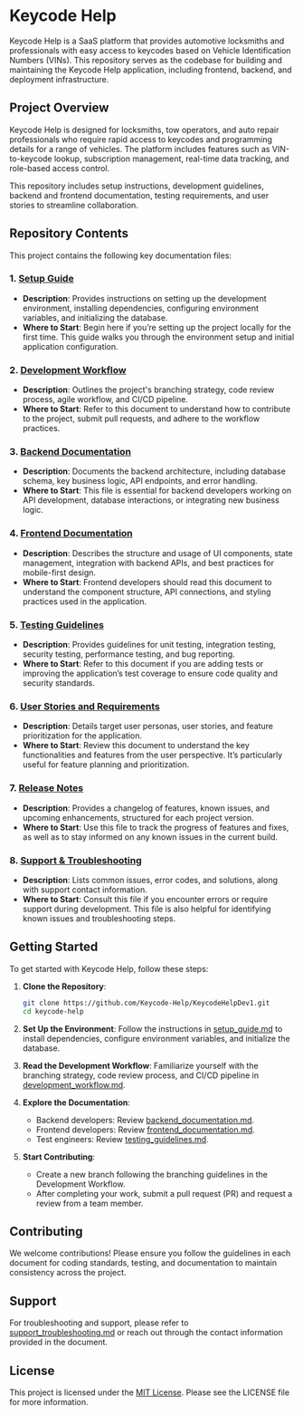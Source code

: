 # Keycode Help

Keycode Help is a SaaS platform that provides automotive locksmiths and professionals with easy access to keycodes based on Vehicle Identification Numbers (VINs). This repository serves as the codebase for building and maintaining the Keycode Help application, including frontend, backend, and deployment infrastructure.

## Project Overview

Keycode Help is designed for locksmiths, tow operators, and auto repair professionals who require rapid access to keycodes and programming details for a range of vehicles. The platform includes features such as VIN-to-keycode lookup, subscription management, real-time data tracking, and role-based access control.

This repository includes setup instructions, development guidelines, backend and frontend documentation, testing requirements, and user stories to streamline collaboration.

## Repository Contents

This project contains the following key documentation files:

### 1. [Setup Guide](setup_guide.md)
   - **Description**: Provides instructions on setting up the development environment, installing dependencies, configuring environment variables, and initializing the database.
   - **Where to Start**: Begin here if you’re setting up the project locally for the first time. This guide walks you through the environment setup and initial application configuration.

### 2. [Development Workflow](development_workflow.md)
   - **Description**: Outlines the project's branching strategy, code review process, agile workflow, and CI/CD pipeline.
   - **Where to Start**: Refer to this document to understand how to contribute to the project, submit pull requests, and adhere to the workflow practices.

### 3. [Backend Documentation](backend_documentation.md)
   - **Description**: Documents the backend architecture, including database schema, key business logic, API endpoints, and error handling.
   - **Where to Start**: This file is essential for backend developers working on API development, database interactions, or integrating new business logic.

### 4. [Frontend Documentation](frontend_documentation.md)
   - **Description**: Describes the structure and usage of UI components, state management, integration with backend APIs, and best practices for mobile-first design.
   - **Where to Start**: Frontend developers should read this document to understand the component structure, API connections, and styling practices used in the application.

### 5. [Testing Guidelines](testing_guidelines.md)
   - **Description**: Provides guidelines for unit testing, integration testing, security testing, performance testing, and bug reporting.
   - **Where to Start**: Refer to this document if you are adding tests or improving the application’s test coverage to ensure code quality and security standards.

### 6. [User Stories and Requirements](user_stories.md)
   - **Description**: Details target user personas, user stories, and feature prioritization for the application.
   - **Where to Start**: Review this document to understand the key functionalities and features from the user perspective. It’s particularly useful for feature planning and prioritization.

### 7. [Release Notes](release_notes.md)
   - **Description**: Provides a changelog of features, known issues, and upcoming enhancements, structured for each project version.
   - **Where to Start**: Use this file to track the progress of features and fixes, as well as to stay informed on any known issues in the current build.

### 8. [Support & Troubleshooting](support_troubleshooting.md)
   - **Description**: Lists common issues, error codes, and solutions, along with support contact information.
   - **Where to Start**: Consult this file if you encounter errors or require support during development. This file is also helpful for identifying known issues and troubleshooting steps.

## Getting Started

To get started with Keycode Help, follow these steps:

1. **Clone the Repository**:
   ```bash
   git clone https://github.com/Keycode-Help/KeycodeHelpDev1.git
   cd keycode-help


2.  **Set Up the Environment**: Follow the instructions in [setup_guide.md](setup_guide.md) to install dependencies, configure environment variables, and initialize the database.
    
3.  **Read the Development Workflow**: Familiarize yourself with the branching strategy, code review process, and CI/CD pipeline in [development_workflow.md](development_workflow.md).
    
4.  **Explore the Documentation**:
    
    -   Backend developers: Review [backend_documentation.md](backend_documentation.md).
    -   Frontend developers: Review [frontend_documentation.md](frontend_documentation.md).
    -   Test engineers: Review [testing_guidelines.md](testing_guidelines.md).
5.  **Start Contributing**:
    
    -   Create a new branch following the branching guidelines in the Development Workflow.
    -   After completing your work, submit a pull request (PR) and request a review from a team member.

## Contributing

We welcome contributions! Please ensure you follow the guidelines in each document for coding standards, testing, and documentation to maintain consistency across the project.

## Support

For troubleshooting and support, please refer to [support_troubleshooting.md](support_troubleshooting.md) or reach out through the contact information provided in the document.

## License

This project is licensed under the [MIT License](LICENSE). Please see the LICENSE file for more information.
